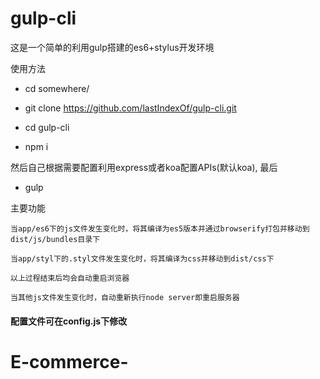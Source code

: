 # gulp-cli
这是一个简单的利用gulp搭建的es6+stylus开发环境

使用方法

- cd somewhere/

-  git clone https://github.com/lastIndexOf/gulp-cli.git

- cd gulp-cli

- npm i

然后自己根据需要配置利用express或者koa配置APIs(默认koa), 最后

- gulp

主要功能

```
当app/es6下的js文件发生变化时，将其编译为es5版本并通过browserify打包并移动到dist/js/bundles目录下

当app/styl下的.styl文件发生变化时，将其编译为css并移动到dist/css下

以上过程结束后均会自动重启浏览器

当其他js文件发生变化时，自动重新执行node server即重启服务器
```

#### 配置文件可在config.js下修改
# E-commerce-
